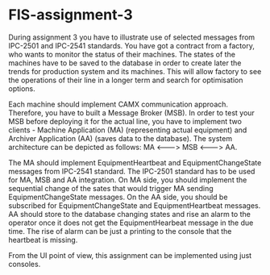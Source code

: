 # FIS-assignment-3
During assignment 3 you have to illustrate use of selected messages from IPC-2501 and IPC-2541 standards. You have got a contract from a factory, who wants to monitor the status of their machines. The states of the machines have to be saved to the database in order to create later the trends for production system and its machines. This will allow factory to see the operations of their line in a longer term and search for optimisation options.

Each machine should implement CAMX communication approach. Therefore, you have to built a Message Broker (MSB). In order to test your MSB before deploying it for the actual line, you have to implement two clients - Machine Application (MA) (representing actual equipment) and Archiver Application (AA) (saves data to the database).
The system architecture can be depicted as follows: MA <---> MSB <---> AA.

The MA should implement EquipmentHeartbeat and EquipmentChangeState messages from IPC-2541 standard. The IPC-2501 standard has to be used for MA, MSB and AA integration. On MA side, you should implement the sequential change of the sates that would trigger MA sending EquipmentChangeState messages. On the AA side, you should be subscribed for EquipmentChangeState and EquipmentHeartbeat messages. AA should store to the database changing states and rise an alarm to the operator once it does not get the EquipmentHearbeat message in the due time. The rise of alarm can be just a printing to the console that the heartbeat is missing.

From the UI point of view, this assignment can be implemented using just consoles.
